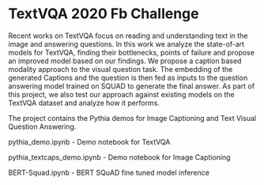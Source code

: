 # TextVQA 2020 Fb Challenge

Recent works on TextVQA focus on reading and understanding text in the image and answering questions. In this work we analyze the state-of-art models for TextVQA, finding their bottlenecks, points of failure and propose an improved model based on our findings. We propose a caption based modality approach to the visual question task. The embedding of the generated Captions and the question is then fed as inputs to the question answering model trained on SQUAD to generate the final answer. As part of this project, we also  test our approach against existing models on the TextVQA dataset and analyze how it performs.

The project contains the Pythia demos for Image Captioning and Text Visual Question Answering. 

pythia_demo.ipynb  - Demo notebook for TextVQA 

pythia_textcaps_demo.ipynb  - Demo notebook for Image Captioning

BERT-Squad.ipynb - BERT SQuAD fine tuned model inference
